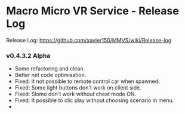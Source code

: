 # Macro Micro VR Service - Release Log
Release Log: https://github.com/xavier150/MMVS/wiki/Release-log

###  v0.4.3.2 Alpha
- Some refactoring and clean.
- Better net code optimisation.
- Fixed: It not possible to remote control car when spawned.
- Fixed: Some light buttons don't work on client side.
- Fixed: Slomo don't work without cheat mode ON.
- Fixed: It possible to clic play without choosing scenario in menu.
- 
